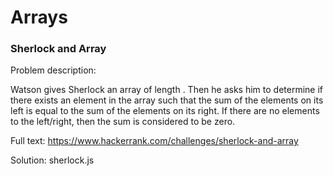 # Arrays

### Sherlock and Array

Problem description: 

Watson gives Sherlock an array  of length . Then he asks him to determine if there exists an element in the array such that the sum of the elements on its left is equal to the sum of the elements on its right. If there are no elements to the left/right, then the sum is considered to be zero. 

Full text: https://www.hackerrank.com/challenges/sherlock-and-array

Solution: sherlock.js